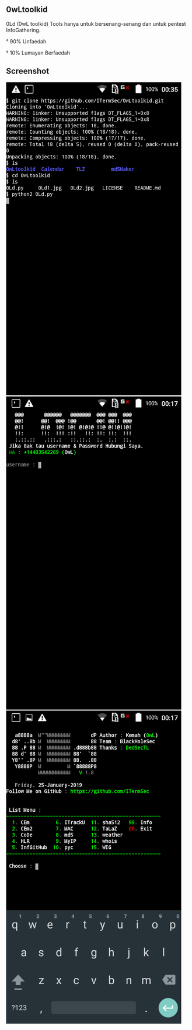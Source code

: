 ## 0wLtoolkid
0Ld (0wL toolkid) Tools hanya untuk bersenang-senang dan untuk pentest InfoGathering. 

° 90% Unfaedah

° 10% Lumayan Berfaedah

## Screenshot
<img src="0Ld0.1.jpg"/>  <img src="0Ld1.jpg"/>
<img src="0Ld2.jpg"/>
